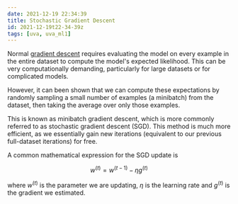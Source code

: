 ```yaml
---
date: 2021-12-19 22:34:39
title: Stochastic Gradient Descent
id: 2021-12-19t22-34-39z
tags: [uva, uva_ml1]
---
```


Normal [gradient descent](./2021-04-27t16-51-42z.md) requires evaluating the
model on every example in the entire dataset to compute the model's expected
likelihood. This can be very computationally demanding, particularly for large
datasets or for complicated models.

However, it can been shown that we can compute these expectations by randomly
sampling a small number of examples (a minibatch) from the dataset, then taking
the average over only those examples.

This is known as minibatch gradient descent, which is more commonly referred to
as stochastic gradient descent (SGD). This method is much more efficient, as we
essentially gain new iterations (equivalent to our previous full-dataset
iterations) for free.

A common mathematical expression for the SGD update is

$$
w^{(t)} = w^{(t-1)} - \eta g^(t)
$$

where $w^{(t)}$ is the parameter we are updating, $\eta$ is the learning rate
and $g^(t)$ is the gradient we estimated.
